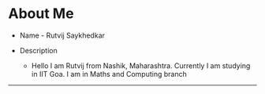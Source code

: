 # About Me

- Name - Rutvij Saykhedkar

- Description
  - Hello I am Rutvij from Nashik, Maharashtra. Currently I am studying in IIT Goa. I am in Maths and Computing branch
  
 ____
